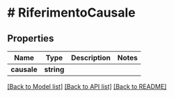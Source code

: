 # # RiferimentoCausale

## Properties

Name | Type | Description | Notes
------------ | ------------- | ------------- | -------------
**causale** | **string** |  |

[[Back to Model list]](../../README.md#models) [[Back to API list]](../../README.md#endpoints) [[Back to README]](../../README.md)
